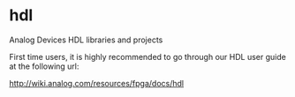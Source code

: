 hdl
===

Analog Devices HDL libraries and projects

First time users, it is highly recommended to go through our HDL user guide at the following url:

http://wiki.analog.com/resources/fpga/docs/hdl


